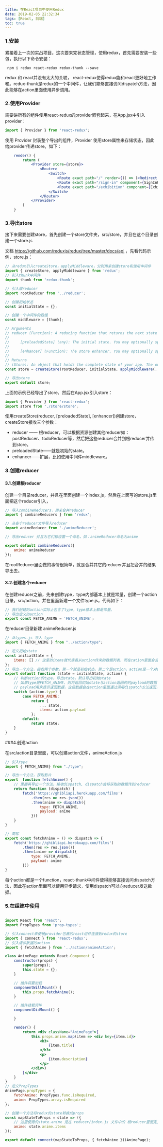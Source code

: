 ```yaml
---
title: 在React项目中使用Redux
date: 2019-02-05 22:32:34
tags: [React, 前端]
toc: true
---
```



### 1.安装

紧接着上一次的实战项目，这次要来完状态管理，使用redux，首先需要安装一些包，执行以下命令安装：

` npm i redux react-redux redux-thunk --save`

redux 和 react并没有太大的关联， react-redux使得redux能和react更好地工作和。redux-thunk是redux的一个中间件，让我们能够直接访问dispatch方法，因此能够在action里面使用异步调用。

<!--more-->

### 2.使用Provider

需要讲所有的组件使用react-redux的provider嵌套起来，在App.jsx中引入provider：

```js
import { Provider } from 'react-redux';
```

使用 Provider  封装整个导出的组件，Provider 使用store属性来存储状态，因此给provider传递store，如下：

```jsx
    render() {
        return (
            <Provider store={store}>
                <Router>
                    <Switch>
                        <Route exact path="/" render={() => (<Redirect to="/exhibition"/>)}/>
                        <Route exact path="/sign-in" component={SignInPage}/>
                        <Route exact path="/exhibition" component={ExhibitionPage}/>
                    </Switch>
                </Router>
            </Provider>
        )
    }
```

### 3.导出store

接下来需要创建store，首先创建一个store文件夹，src/store，并且在这个目录创建一个store.js

文档 https://github.com/reduxjs/redux/tree/master/docs/api ，先看代码示例，store.js：

```js
// 从redux引入createStore，applyMiddleware，分别用来创建store和使用中间件
import { createStore, applyMiddleware } from 'redux';
// 引入thunk中间件
import thunk from 'redux-thunk';

// 引入根reducer
import rootReducer from '../reducer';

// 创建初始状态
const initialState = {};

// 创建一个中间件的数组
const middleware = [thunk];

// Arguments
// reducer (Function): A reducing function that returns the next state tree, given the current state tree and an action to handle.
//
//     [preloadedState] (any): The initial state. You may optionally specify it to hydrate the state from the server in universal apps, or to restore a previously serialized user session. If you produced reducer with combineReducers, this must be a plain object with the same shape as the keys passed to it. Otherwise, you are free to pass anything that your reducer can understand.
//
//     [enhancer] (Function): The store enhancer. You may optionally specify it to enhance the store with third-party capabilities such as middleware, time travel, persistence, etc. The only store enhancer that ships with Redux is applyMiddleware().
//
// Returns
// (Store): An object that holds the complete state of your app. The only way to change its state is by dispatching actions. You may also subscribe to the changes to its state to update the UI.
const store = createStore(rootReducer, initialState, applyMiddleware(...middleware));

// 导出store
export default store;
```

上面的示例已经导出了store，然后在App.jsx引入store：

```js
import { Provider } from 'react-redux';
import store from './store/store';
```

使用createStore(reducer, [preloadedState], [enhancer])创建store， createStore接收三个参数：

- reducer —— 根reducer，可以根据资源创建其他reducer如：postReducer、todoReducer等，然后把这些reducer合并到根reducer并传到store。
- preloadedState——就是初始的state。
- enhancer——扩展，比如使用中间件middleware。

### 3.创建reducer

#### 3.1.创建根reducer

创建一个目录reducer，并且在里面创建一个index.js，然后在上面写的store.js里面把这个reducer引入，

```js
// 导入combineReducers，用来合并reducer
import { combineReducers } from 'redux';

// 从各个reducer文件导入reducer
import animeReducer from './animeReducer';

// 导出reducer 并且为它们都设置一个命名，如：animeReducer命名为anime

export default combineReducers({
    anime: animeReducer
});
```

在rootReducer里面做的事情很简单，就是合并其它的reducer并且把合并的结果导出去。

#### 3.2.创建各个reducer

在创建reducer之前，先来创建type，type内部基本上就是常量，创建一个action目录，src/action，并在里面新建一个文件type.js，代码如下：

```js
// 我们创建的action实际上包含了type，type基本上都是常量。
// 导出定义的action
export const FETCH_ANIME = 'FETCH_ANIME';
```

在reducer目录新建 animeReducer.js

```js
// 从types.js 导入 type
import { FETCH_ANIME } from "../action/type";

// 定义初始state
const initialState = {
    items: [] // 这里的items就代表着从action传来的数据列表，而在cation里面会去获取数据。
};
// 导出一个方法，接收两个参数，第一个就是初始状态，第二个是action，action是一个对象，包含type属性
export default function (state = initialState, action) {
    // 判断action的type，导出state，默认导出初始state
    // 如果type是FETCH_ANIME，则将返回初始state与action返回的的payload的数据
    // payload用来表示返回数据，这些数据会在action里面通过调用dispatch方法返回，关于action会紧接着在后面介绍。
    switch (action.type) {
        case FETCH_ANIME:
            return {
                ... state,
                items: action.payload
            };
        default:
            return state;
    }
}
```

###4.创建action

在src/action目录里面，可以创建action文件，animeAction.js

```js
// 引入type
import { FETCH_ANIME} from "./type";

// 导出一个方法，获取影片
export  function fetchAnime() {
    // 里面再导出一个方法，接收dispatch, dispatch会将获取的数据传到reducer
    return function (dispatch) {
        fetch('https://ghibliapi.herokuapp.com/films')
            .then(res => res.json())
            .then(anime => dispatch({
                type: FETCH_ANIME,
                payload: anime
            }))
    }
}
```

```js
// 简写
export const fetchAnime = () => dispatch => {
    fetch('https://ghibliapi.herokuapp.com/films')
        .then(res => res.json())
        .then(anime => dispatch({
            type: FETCH_ANIME,
            payload: anime
        }))
}
```

每个action都是一个function，react-thunk中间件使得能够直接访问dispatch方法，因此在action里面可以使用异步请求，使用dispatch可以向reducer发送数据。

### 5.在组建中使用

```jsx

import React from 'react';
import PropTypes from 'prop-types';

// 引入connect来使被provider包裹的react组件连接到redux的store
import { connect } from 'react-redux';
// 引入请求数据的action
import { fetchAnime } from '../action/animeAction';

class AnimePage extends React.Component {
    constructor(props) {
        super(props);
        this.state = {};
    }

    // 组件将要加载
    componentWillMount() {
        this.props.fetchAnime();
    }

    // 组件挂载完毕
    componentDidMount() {

    }

    render() {
        return <div className="AnimePage">{
            this.props.anime.map(item => <div key={item.id}>
                <h3>
                    {item.title}
                </h3>
                <p>
                    {item.description}
                </p>
            </div>)
        }</div>
    }
}
// 定义PropTypes
AnimePage.propTypes = {
    fetchAnime: PropTypes.func.isRequired,
    anime: PropTypes.array.isRequired
};

// 创建一个方法将redux的state转换成props
const mapStateToProps = state => ({
    // 这里使用的state.anime 是在 reducer/index.js 文件中的 根reducer里面定义的名称。
    anime: state.anime.items
});

export default connect(mapStateToProps, { fetchAnime })(AnimePage);
```
